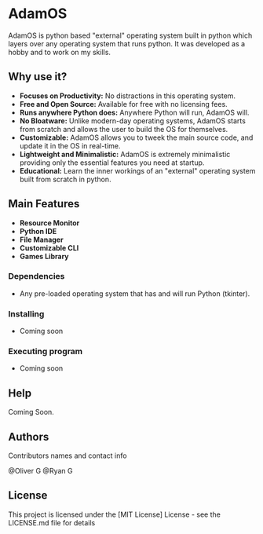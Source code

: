  # AdamOS

AdamOS is python based "external" operating system built in python which layers over any operating system that runs python. It was developed as a hobby and to work on my skills.

## Why use it?

* **Focuses on Productivity:** No distractions in this operating system.
* **Free and Open Source:** Available for free with no licensing fees.
* **Runs anywhere Python does:** Anywhere Python will run, AdamOS will.
* **No Bloatware:** Unlike modern-day operating systems, AdamOS starts from scratch and allows the user to build the OS for themselves.
* **Customizable:** AdamOS allows you to tweek the main source code, and update it in the OS in real-time.
* **Lightweight and Minimalistic:** AdamOS is extremely minimalistic providing only the essential features you need at startup.
* **Educational:** Learn the inner workings of an "external" operating system built from scratch in python.

## Main Features

* **Resource Monitor**
* **Python IDE**
* **File Manager**
* **Customizable CLI**
* **Games Library**

### Dependencies

* Any pre-loaded operating system that has and will run Python (tkinter).

### Installing

* Coming soon

### Executing program

* Coming soon

## Help

Coming Soon.

## Authors

Contributors names and contact info

@Oliver G
@Ryan G

## License

This project is licensed under the [MIT License] License - see the LICENSE.md file for details

